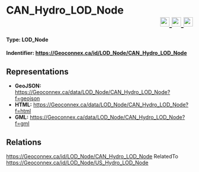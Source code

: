 <h1>CAN_Hydro_LOD_Node
<div align="right">
  <a href="https://github.com/jvanulde/GSIP-1/blob/master/mockups/id/LOD_Node/CAN_Hydro_LOD_Node.md?f=rdf" target="_blank">
    <img width="25" title="Display page in RDF/XML format" alt="View in RFF/XML format" src="https://cida-test.er.usgs.gov/chyld-pilot/app/img/rdfxmlicon.png">
  </a>
  <a href="https://github.com/jvanulde/GSIP-1/blob/master/mockups/id/LOD_Node/CAN_Hydro_LOD_Node.md?f=json" target="_blank">
    <img width="25"  title="Display page in JSON-LD format" alt="View in JSON-LD format" src="https://cida-test.er.usgs.gov/chyld-pilot/app/img/jsonicon.png">
  </a>
  <a href="https://github.com/jvanulde/GSIP-1/blob/master/mockups/id/LOD_Node/CAN_Hydro_LOD_Node.md?f=ttl" target="_blank">
    <img width="25"  title="Display page in TTL format" alt="View in TTL format" src="https://cida-test.er.usgs.gov/chyld-pilot/app/img/ttlicon.png">
  </a>
</div>
</h1>

<h4>Type: LOD_Node</h4>

<h4> Indentifier: <a href="https://Geoconnex.ca/id/LOD_Node/CAN_Hydro_LOD_Node">https://Geoconnex.ca/id/LOD_Node/CAN_Hydro_LOD_Node</a></h4>

<h2>Representations</h2>

* <strong>GeoJSON:</strong> <a href="https://Geoconnex.ca/data/LOD_Node/CAN_Hydro_LOD_Nodef=geojson">https://Geoconnex.ca/data/LOD_Node/CAN_Hydro_LOD_Node?f=geojson</a>
* <strong>HTML:</strong> <a href="https://Geoconnex.ca/data/LOD_Node/CAN_Hydro_LOD_Node?f=html">https://Geoconnex.ca/data/LOD_Node/CAN_Hydro_LOD_Node?f=html</a>
* <strong>GML:</strong> <a href="https://Geoconnex.ca/data/LOD_Node/CAN_Hydro_LOD_Node?f=gml">https://Geoconnex.ca/data/LOD_Node/CAN_Hydro_LOD_Node?f=gml</a> 

<!--USA LOD Node: <a href="https://Geoconnex.ca/id/LOD_Node/US_Hydro_LOD_Node">https://Geoconnex.ca/id/LOD_Node/US_Hydro_LOD_Node</a>-->

<h2>Relations</h2>

https://Geoconnex.ca/id/LOD_Node/CAN_Hydro_LOD_Node  RelatedTo https://Geoconnex.ca/id/LOD_Node/US_Hydro_LOD_Node
